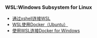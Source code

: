 ### WSL:Windows Subsystem for Linux

+ [通过xshell连接WSL](http://blog.csdn.net/raoweijian/article/details/65661302)
+ [WSL使用Docker（Ubuntu）](https://www.cnblogs.com/xiaoliangge/p/9134585.html)
+ [使用WSL连接Docker for Windows](https://www.cnblogs.com/cielosun/p/8728316.html)
